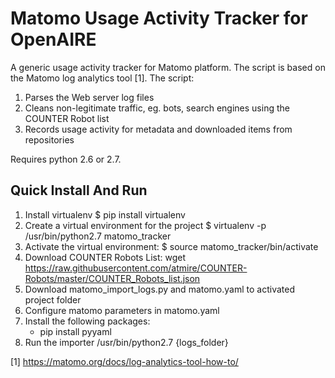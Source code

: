 # Matomo Usage Activity Tracker for OpenAIRE #

A generic usage activity tracker for Matomo platform. The script is based on the Matomo log analytics tool [1]. The script:

1. Parses the Web server log files 
2. Cleans non-legitimate traffic, eg. bots, search engines using the COUNTER Robot list  
3. Records usage activity for metadata and downloaded items from repositories 

Requires python 2.6 or 2.7.

## Quick Install And Run ##

1. Install virtualenv
    $ pip install virtualenv
2. Create a virtual environment for the project
    $ virtualenv -p /usr/bin/python2.7 matomo_tracker
3. Activate the virtual environment:
    $ source matomo_tracker/bin/activate
3. Download COUNTER Robots List: 
 wget https://raw.githubusercontent.com/atmire/COUNTER-Robots/master/COUNTER_Robots_list.json 
4. Download matomo_import_logs.py and matomo.yaml to activated project folder
6. Configure matomo parameters in matomo.yaml
7. Install the following packages:
    - pip install pyyaml
8. Run the importer
 /usr/bin/python2.7 {logs_folder}


[1] https://matomo.org/docs/log-analytics-tool-how-to/


